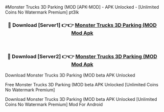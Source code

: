 #Monster Trucks 3D Parking (MOD [APK-MOD] - APK Unlocked - [Unlimited Coins No Watermark Premium] pt3lk



<div align="center">

<h3>🔴 Download [Server1] 👉👉 <a href="https://momento.my/?title=Monster_Trucks_3D_Parking_(MOD">Monster Trucks 3D Parking (MOD Mod Apk</a></h3><br>

<h3>🔴 Download [Server2] 👉👉 <a href="https://momento.my/?title=Monster_Trucks_3D_Parking_(MOD">Monster Trucks 3D Parking (MOD Mod Apk</a></h3>
</div>



Download Monster Trucks 3D Parking (MOD beta APK Unlocked

Free Monster Trucks 3D Parking (MOD beta APK Unlocked [Unlimited Coins No Watermark Premium]

Download Monster Trucks 3D Parking (MOD beta APK Unlocked [Unlimited Coins No Watermark Premium] Mod For Android
